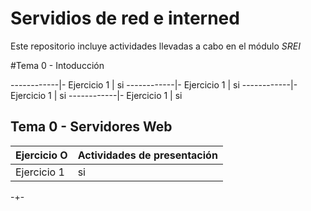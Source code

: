 # Servidios de red e interned
Este repositorio incluye actividades llevadas a cabo en el módulo 
*SREI*

#Tema 0 - Intoducción 

------------|-
Ejercicio 1 | si
------------|-
Ejercicio 1 | si
------------|-
Ejercicio 1 | si
------------|-
Ejercicio 1 | si




Tema 0 - Servidores Web
--
Ejercicio O | Actividades de presentación 
------------|-
Ejercicio 1 | si
-+-
